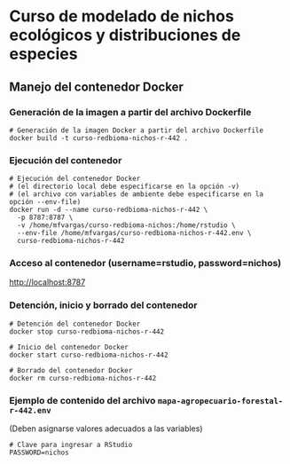 # Curso de modelado de nichos ecológicos y distribuciones de especies

## Manejo del contenedor Docker

### Generación de la imagen a partir del archivo Dockerfile

```shell
# Generación de la imagen Docker a partir del archivo Dockerfile
docker build -t curso-redbioma-nichos-r-442 .
```

### Ejecución del contenedor

```shell
# Ejecución del contenedor Docker
# (el directorio local debe especificarse en la opción -v)
# (el archivo con variables de ambiente debe especificarse en la opción --env-file)
docker run -d --name curso-redbioma-nichos-r-442 \
  -p 8787:8787 \
  -v /home/mfvargas/curso-redbioma-nichos:/home/rstudio \
  --env-file /home/mfvargas/curso-redbioma-nichos-r-442.env \
  curso-redbioma-nichos-r-442
```
  
### Acceso al contenedor (username=rstudio, password=nichos)
[http://localhost:8787](http://localhost:8787)

### Detención, inicio y borrado del contenedor

```shell
# Detención del contenedor Docker
docker stop curso-redbioma-nichos-r-442

# Inicio del contenedor Docker
docker start curso-redbioma-nichos-r-442

# Borrado del contenedor Docker
docker rm curso-redbioma-nichos-r-442
```

### Ejemplo de contenido del archivo `mapa-agropecuario-forestal-r-442.env`

(Deben asignarse valores adecuados a las variables)

```shell
# Clave para ingresar a RStudio
PASSWORD=nichos
```
